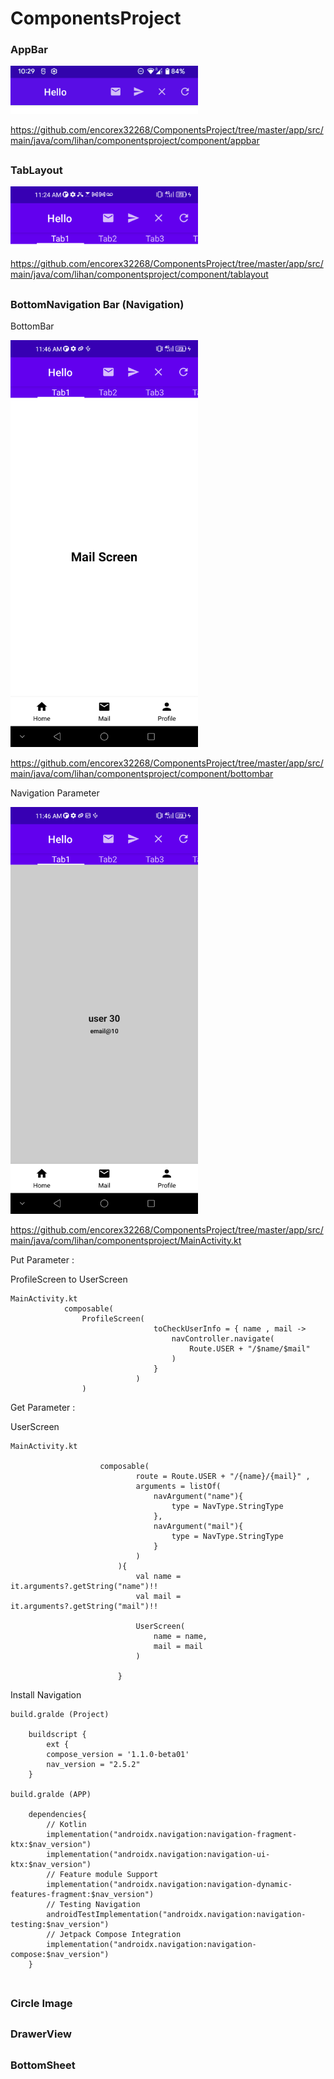 # ComponentsProject


### AppBar

<img src="https://github.com/encorex32268/ComponentsProject/blob/master/image_appbar.png" width="300">

  https://github.com/encorex32268/ComponentsProject/tree/master/app/src/main/java/com/lihan/componentsproject/component/appbar

##

### TabLayout

<img src="https://github.com/encorex32268/ComponentsProject/blob/master/image_tablayout.PNG" width="300">


https://github.com/encorex32268/ComponentsProject/tree/master/app/src/main/java/com/lihan/componentsproject/component/tablayout

##

### BottomNavigation Bar (Navigation)

BottomBar

<img src="https://github.com/encorex32268/ComponentsProject/blob/master/image_bottombar.png" width="300">

https://github.com/encorex32268/ComponentsProject/tree/master/app/src/main/java/com/lihan/componentsproject/component/bottombar

Navigation Parameter 

<img src="https://github.com/encorex32268/ComponentsProject/blob/master/image_navigation.png" width="300">


https://github.com/encorex32268/ComponentsProject/tree/master/app/src/main/java/com/lihan/componentsproject/MainActivity.kt

Put Parameter :

ProfileScreen to UserScreen
```
MainActivity.kt
            composable(
                ProfileScreen(
                                toCheckUserInfo = { name , mail ->
                                    navController.navigate(
                                        Route.USER + "/$name/$mail"
                                    )
                                }
                            )
                )            
```

Get Parameter :

UserScreen
```
MainActivity.kt

                    composable(
                            route = Route.USER + "/{name}/{mail}" ,
                            arguments = listOf(
                                navArgument("name"){
                                    type = NavType.StringType
                                },
                                navArgument("mail"){
                                    type = NavType.StringType
                                }
                            )
                        ){
                            val name = it.arguments?.getString("name")!!
                            val mail = it.arguments?.getString("mail")!!

                            UserScreen(
                                name = name,
                                mail = mail
                            )

                        } 

```



Install Navigation 
```
build.gralde (Project)
    
    buildscript {
        ext {
        compose_version = '1.1.0-beta01'
        nav_version = "2.5.2"
    }

build.gralde (APP)
    
    dependencies{
        // Kotlin
        implementation("androidx.navigation:navigation-fragment-ktx:$nav_version")
        implementation("androidx.navigation:navigation-ui-ktx:$nav_version")
        // Feature module Support
        implementation("androidx.navigation:navigation-dynamic-features-fragment:$nav_version")
        // Testing Navigation
        androidTestImplementation("androidx.navigation:navigation-testing:$nav_version")
        // Jetpack Compose Integration
        implementation("androidx.navigation:navigation-compose:$nav_version")
    }
    
```

##

### Circle Image



##

### DrawerView


##

### BottomSheet


##
